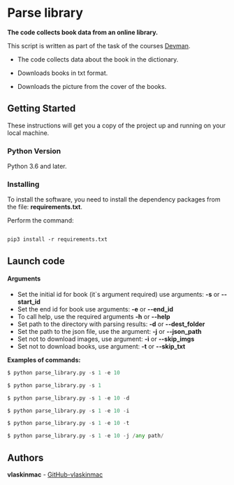 # Parse library

**The code collects book data from an online library.**


This script is written as part of the task of the courses [Devman](https://dvmn.org).

- The code collects data about the book in the dictionary.

- Downloads books in txt format.

- Downloads the picture from the cover of the books.


## Getting Started

These instructions will get you a copy of the project up and running on your local machine.

### Python Version

Python 3.6 and later.

### Installing

To install the software, you need to install the dependency packages from the file: **requirements.txt**.

Perform the command:

```

pip3 install -r requirements.txt

```


## Launch code

#### Arguments
- Set the initial id for book (it`s argument required) use arguments: **-s** or **--start_id**
- Set the end id for book use arguments: **-e** or **--end_id**
- To call help, use the required arguments **-h** or **--help**
- Set path to the directory with parsing results: **-d** or **--dest_folder**
- Set the path to the json file, use the argument: **-j** or **--json_path**
- Set not to download images, use argument: **-i** or **--skip_imgs**
- Set not to download books, use argument: **-t** or **--skip_txt**



**Examples of commands:**


```python
$ python parse_library.py -s 1 -e 10
```

```python
$ python parse_library.py -s 1
```

```python
$ python parse_library.py -s 1 -e 10 -d
```

```python
$ python parse_library.py -s 1 -e 10 -i
```

```python
$ python parse_library.py -s 1 -e 10 -t
```
```python
$ python parse_library.py -s 1 -e 10 -j /any path/
```



## Authors

**vlaskinmac**  - [GitHub-vlaskinmac](https://github.com/vlaskinmac/)
